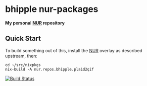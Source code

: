 # bhipple nur-packages

**My personal [NUR] repository**

## Quick Start
To build something out of this, install the [NUR] overlay as described upstream, then:

```
cd ~/src/nixpkgs
nix-build -A nur.repos.bhipple.plaid2qif
```


[![Build Status](https://travis-ci.com/bhipple/nur-packages.svg?branch=master)](https://travis-ci.com/bhipple/nur-packages)

[NUR]: https://github.com/nix-community/NUR
